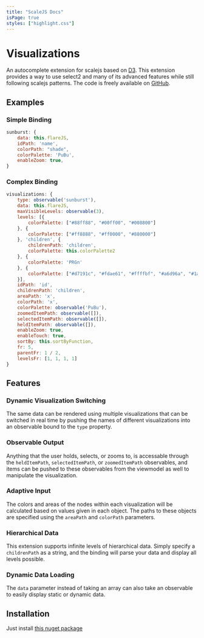 ```yaml
---
title: "ScaleJS Docs"
isPage: true
styles: ["highlight.css"]
---
```


<script src="visualization/visualizationdemo-1.0.1.js" type="text/javascript"></script>

# Visualizations

An autocomplete extension for scalejs based on [D3](http://d3js.org/). This extension provides a way to use select2 and many of its advanced features while still following scalejs patterns. The code is freely available on [GitHub](https://github.com/lisovin/scalejs.visualization-d3).


<div id="visualization-example" ></div>



## Examples

### Simple Binding

```javascript
sunburst: {
    data: this.flareJS,
    idPath: 'name',
    colorPath: "shade",
    colorPalette: 'PuBu',
    enableZoom: true,
}
```

### Complex Binding

```javascript
visualizations: {
    type: observable('sunburst'),
    data: this.flareJS,
    maxVisibleLevels: observable(3),
    levels: [{
        colorPalette: ["#88ff88", "#00ff00", "#008800"]
    }, {
        colorPalette: ["#ff8888", "#ff0000", "#880000"]
    }, 'children', {
        childrenPath: 'children',
        colorPalette: this.colorPalette2
    }, {
        colorPalette: 'PRGn'
    }, {
        colorPalette: ["#d7191c", "#fdae61", "#ffffbf", "#a6d96a", "#1a9641"]
    }],
    idPath: 'id',
    childrenPath: 'children',
    areaPath: 'x',
    colorPath: 'x',
    colorPalette: observable('PuBu'),
    zoomedItemPath: observable([]),
    selectedItemPath: observable([]),
    heldItemPath: observable([]),
    enableZoom: true,
    enableTouch: true,
    sortBy: this.sortByFunction,
    fr: 5,
    parentFr: 1 / 2,
    levelsFr: [1, 1, 1, 1]
}
```


## Features

### Dynamic Visualization Switching

The same data can be rendered using multiple visualizations that can be switched in real time by pushing the names of different visualizations into an observable bound to the ```type``` property.

### Observable Output

Anything that the user holds, selects, or zooms to, is accessable through the ```heldItemPath```, ```selectedItemPath```, or ```zoomedItemPath``` observables, and items can be pushed to these observables from the viewmodel as well to manipulate the visualization.

### Adaptive Input

The colors and areas of the nodes within each visualization will be calculated based on values given in each object. The paths to these objects are specified using the ```areaPath``` and ```colorPath``` parameters.

### Hierarchical Data

This extension supports infinite levels of hierarchical data. Simply specify a ```childrenPath``` as a string, and the binding will parse your data and display all levels  possible.

### Dynamic Data Loading

The ```data``` parameter instead of taking an array can also take an observable to easily display static or dynamic data.

## Installation

Just install [this nuget package](https://www.nuget.org/packages/scalejs.visualization-d3/)
